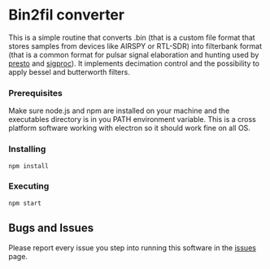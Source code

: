 # Bin2fil converter

This is a simple routine that converts .bin (that is a custom file format that stores samples from devices like AIRSPY or RTL-SDR) into filterbank format (that is a common format for pulsar signal elaboration and hunting used by [presto](https://github.com/scottransom/presto) and [sigproc](http://sigproc.sourceforge.net/)). It implements decimation control and the possibility to apply bessel and butterworth filters.

### Prerequisites

Make sure node.js and npm are installed on your machine and the executables directory is in you PATH environment variable.
This is a cross platform software working with electron so it should work fine on all OS.

### Installing
```
npm install
```
### Executing
```
npm start
```

## Bugs and Issues

Please report every issue you step into running this software in the [issues](https://github.com/gio54321/bin2fil/issues) page.

